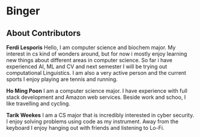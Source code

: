 # Binger

## About Contributors

**Ferdi Lesporis**
Hello, I am computer science and biochem major. My interest in cs kind of wonders around, but for now i mostly enjoy learning new things about different areas in computer science. So far i have experienced AI, ML and CV and next semester I will be trying out computational Linguistics. I am also a very active person and the current sports I enjoy playing are tennis and running.

**Ho Ming Poon**
I am a computer science major. I have experience with full stack development and Amazon web services. Beside work and schoo, I like travelling and cycling.

**Tarik Weekes** 
I am a CS major that is incredibly interested in cyber security. I enjoy solving problems using code as my instrument. Away from the keyboard I enjoy hanging out with friends and listening to Lo-Fi.
